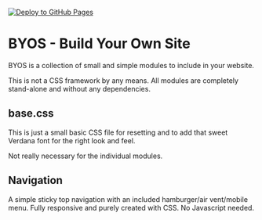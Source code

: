 [![Deploy to GitHub Pages](https://github.com/ReysWorld/byos/actions/workflows/static.yml/badge.svg?branch=main)](https://github.com/ReysWorld/byos/actions/workflows/static.yml)

# BYOS - Build Your Own Site
BYOS is a collection of small and simple modules to include in your website.

This is not a CSS framework by any means. All modules are completely stand-alone and without any dependencies.

## base.css
This is just a small basic CSS file for resetting and to add that sweet Verdana font for the right look and feel.

Not really necessary for the individual modules.

## Navigation
A simple sticky top navigation with an included hamburger/air vent/mobile menu. Fully responsive and purely created with CSS. No Javascript needed.
